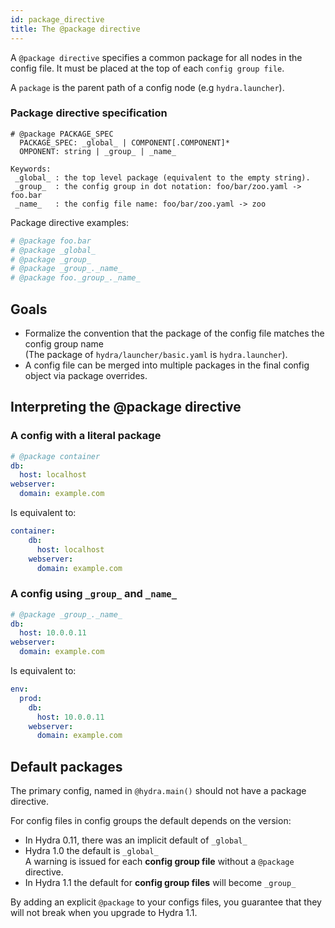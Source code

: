 ```yaml
---
id: package_directive
title: The @package directive
---
```


A `@package directive` specifies a common package for all nodes in the config file.
It must be placed at the top of each `config group file`.

A `package` is the parent path of a config node (e.g `hydra.launcher`).

### Package directive specification

```
# @package PACKAGE_SPEC
  PACKAGE_SPEC: _global_ | COMPONENT[.COMPONENT]*
  OMPONENT: string | _group_ | _name_

Keywords: 
 _global_ : the top level package (equivalent to the empty string).
 _group_  : the config group in dot notation: foo/bar/zoo.yaml -> foo.bar
 _name_   : the config file name: foo/bar/zoo.yaml -> zoo
```

Package directive examples:
```python
# @package foo.bar
# @package _global_
# @package _group_
# @package _group_._name_
# @package foo._group_._name_
```

## Goals
 - Formalize the convention that the package of the config file matches the config group name  
   (The package of `hydra/launcher/basic.yaml` is `hydra.launcher`).
 - A config file can be merged into multiple packages in the final config object via package overrides.  

## Interpreting the @package directive
### A config with a literal package
```yaml
# @package container
db:
  host: localhost
webserver:
  domain: example.com
```
Is equivalent to:
```yaml
container:
    db:
      host: localhost
    webserver:
      domain: example.com
``` 

### A config using `_group_` and `_name_`
```yaml title="env/prod.yaml" {1}
# @package _group_._name_
db:
  host: 10.0.0.11
webserver:
  domain: example.com
```
Is equivalent to:
```yaml
env:
  prod:
    db:
      host: 10.0.0.11
    webserver:
      domain: example.com
```


## Default packages
The primary config, named in `@hydra.main()` should not have a package directive.

For config files in config groups the default depends on the version:
 - In Hydra 0.11, there was an implicit default of `_global_`
 - Hydra 1.0 the default is `_global_`  
 A warning is issued for each **config group file** without a `@package` directive.
 - In Hydra 1.1 the default for **config group files** will become `_group_`

By adding an explicit `@package` to your configs files, you guarantee that they  
will not break when you upgrade to Hydra 1.1.

